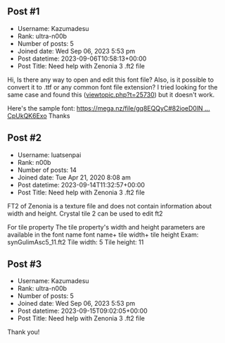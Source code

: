 ## Post #1
- Username: Kazumadesu
- Rank: ultra-n00b
- Number of posts: 5
- Joined date: Wed Sep 06, 2023 5:53 pm
- Post datetime: 2023-09-06T10:58:13+00:00
- Post Title: Need help with Zenonia 3 .ft2 file

Hi, Is there any way to open and edit this font file? Also, is it possible to convert it to .ttf or any common font file extension? 
I tried looking for the same case and found this ([viewtopic.php?t=25730](https://forum.xentax.com/viewtopic.php?t=25730)) but it doesn't work.

Here's the sample font: [https://mega.nz/file/gq8EQQyC#82ioeD0lN ... CpUkQK6Exo](https://mega.nz/file/gq8EQQyC#82ioeD0lN0pQT1hX7IgdINhHlcu4z-oheCpUkQK6Exo)
Thanks
## Post #2
- Username: luatsenpai
- Rank: n00b
- Number of posts: 14
- Joined date: Tue Apr 21, 2020 8:08 am
- Post datetime: 2023-09-14T11:32:57+00:00
- Post Title: Need help with Zenonia 3 .ft2 file

FT2 of Zenonia is a texture file and does not contain information about width and height.
Crystal tile 2 can be used to edit ft2

For tile property
The tile property's width and height parameters are available in the font name
font name+ tile width+ tile height
Exam:
synGulimAsc5_11.ft2
Tile width: 5
Tile height: 11
## Post #3
- Username: Kazumadesu
- Rank: ultra-n00b
- Number of posts: 5
- Joined date: Wed Sep 06, 2023 5:53 pm
- Post datetime: 2023-09-15T09:02:05+00:00
- Post Title: Need help with Zenonia 3 .ft2 file

Thank you!
